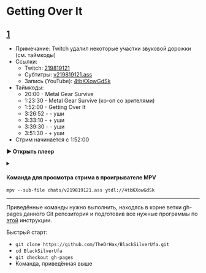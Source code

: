 <!-- jQuery -->
<script src="https://code.jquery.com/jquery-3.2.1.min.js"></script>
<!-- video.js -->
<link href="https://cdnjs.cloudflare.com/ajax/libs/video.js/6.3.3/video-js.css" rel="stylesheet">
<script src="https://cdnjs.cloudflare.com/ajax/libs/video.js/6.3.3/video.js"></script>
<!-- videojs-youtube -->
<script src="https://cdnjs.cloudflare.com/ajax/libs/videojs-youtube/2.4.1/Youtube.js"></script>
<!-- libjass -->
<link href="https://cdn.jsdelivr.net/npm/libjass@0.11.0/libjass.css" rel="stylesheet">
<script src="https://cdn.jsdelivr.net/npm/libjass@0.11.0/libjass.js"></script>
<!-- videojs-ass -->
<link href="https://cdn.jsdelivr.net/npm/videojs-ass@0.8.0/src/videojs.ass.css" rel="stylesheet">
<script src="https://cdn.jsdelivr.net/npm/videojs-ass@0.8.0/src/videojs.ass.js"></script>
<!-- videojs-resolution-switcher -->
<script src="https://cdn.jsdelivr.net/npm/videojs-resolution-switcher@0.4.2/lib/videojs-resolution-switcher.min.js"></script>

<style>
  .main-content {
    padding: 2rem;
    max-width: 72rem;
  }
</style>

# Getting Over It
 
<h2 id="219819121">
  <a id="0" href="#219819121">1</a>
</h2>

* Примечание: Twitch удалил некоторые участки звуковой дорожки (см. таймкоды)
* Ссылки:
  * Twitch: [219819121](https://www.twitch.tv/videos/219819121)
  * Субтитры: [v219819121.ass](../chats/v219819121.ass)
  * Запись (YouTube): [4tbKXowGdSk](https://www.youtube.com/watch?v=4tbKXowGdSk)
* Таймкоды:
  *  <a onclick="player0.currentTime(1200)">20:00</a>  - Metal Gear Survive
  *  <a onclick="player0.currentTime(5010)">1:23:30</a>  - Metal Gear Survive (ко-оп со зрителями)
  *  <a onclick="player0.currentTime(6720)">1:52:00</a>  - Getting Over It
  *  <a onclick="player0.currentTime(12412)">3:26:52</a>  - - уши
  *  <a onclick="player0.currentTime(12790)">3:33:10</a>  - + уши
  *  <a onclick="player0.currentTime(13170)">3:39:30</a>  - - уши
  *  <a onclick="player0.currentTime(13890)">3:51:30</a>  - + уши
* Стрим начинается с  <a onclick="player0.currentTime(6720)">1:52:00</a> 


<a onclick="return openPlayer0()" id="button-0">**▶ Открыть плеер**</a>

<script>
  var player0;
  function openPlayer0() {
    player0 = videojs("player-0", {
      controls: true, nativeControlsForTouch: false,
      width: 640, height: 360, fluid: true,
      plugins: {
        ass: {
          src: ["../chats/v219819121.ass"],
          delay: -0.1,
        },
        videoJsResolutionSwitcher: {
          default: 'high',
          dynamicLabel: true
        }
      },
      techOrder: ["youtube"],
      sources: [{
        "type": "video/youtube",
        "src": "https://www.youtube.com/watch?v=4tbKXowGdSk"
      }]
    });
    document.getElementById("spoiler-0").click();
    document.getElementById("button-0").remove();
      player0.currentTime(6720);
    return false;
  }
</script>

<details>
  <summary id="spoiler-0"></summary>

  <div class="player-wrapper" style="margin-top: 32px">
    <video id="player-0" class="video-js vjs-default-skin vjs-big-play-centered" />
  </div>
</details>

<script>
if (window.location.hash) {
  var id = window.location.hash.replace('#', '');
  if (id == "0" || id == "219819121")
    openPlayer0();
}
</script> 

#### Команда для просмотра стрима в проигрывателе MPV

```
mpv --sub-file chats/v219819121.ass ytdl://4tbKXowGdSk
```

---- 
 
Приведённые команды нужно выполнить, находясь в корне ветки gh-pages данного Git репозитория и подготовив все нужные программы по [этой](../tutorials/watch-online.md) инструкции.

Быстрый старт:
* `git clone https://github.com/TheDrHax/BlackSilverUfa.git`
* `cd BlackSilverUfa`
* `git checkout gh-pages`
* Команда, приведённая выше
